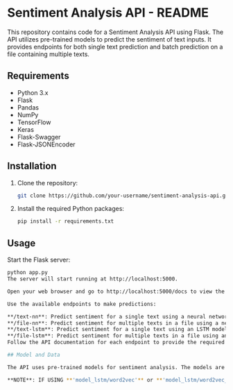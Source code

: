 # Sentiment Analysis API - README

This repository contains code for a Sentiment Analysis API using Flask. The API utilizes pre-trained models to predict the sentiment of text inputs. It provides endpoints for both single text prediction and batch prediction on a file containing multiple texts.

## Requirements

- Python 3.x
- Flask
- Pandas
- NumPy
- TensorFlow
- Keras
- Flask-Swagger
- Flask-JSONEncoder

## Installation

1. Clone the repository:

   ```bash
   git clone https://github.com/your-username/sentiment-analysis-api.git

2. Install the required Python packages:

   ```bash
   pip install -r requirements.txt

## Usage
Start the Flask server:
   ```bash
   python app.py
The server will start running at http://localhost:5000.

Open your web browser and go to http://localhost:5000/docs to view the API documentation.

Use the available endpoints to make predictions:

**/text-nn**: Predict sentiment for a single text using a neural network model.
**/file-nn**: Predict sentiment for multiple texts in a file using a neural network model.
**/text-lstm**: Predict sentiment for a single text using an LSTM model.
**/file-lstm**: Predict sentiment for multiple texts in a file using an LSTM model.
Follow the API documentation for each endpoint to provide the required input parameters.

## Model and Data

The API uses pre-trained models for sentiment analysis. The models are stored in the **'resource/model_lstm'** and **'resource/model_nn'** directories. The dataset used to train the models is not included in this repository.

**NOTE**: IF USING **'model_lstm/word2vec'** or **'model_lstm/word2vec_NoStopWord'**, REMOVE/COMMENT LINE 119 AND 155 ON **'app.py'**

